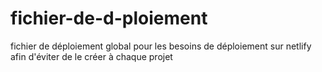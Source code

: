 # fichier-de-d-ploiement
fichier de déploiement global pour les besoins de déploiement sur netlify afin d'éviter de le créer à chaque projet
